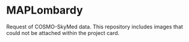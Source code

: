 # MAPLombardy
Request of COSMO-SkyMed data.
This repository includes images that could not be attached within the project card.
